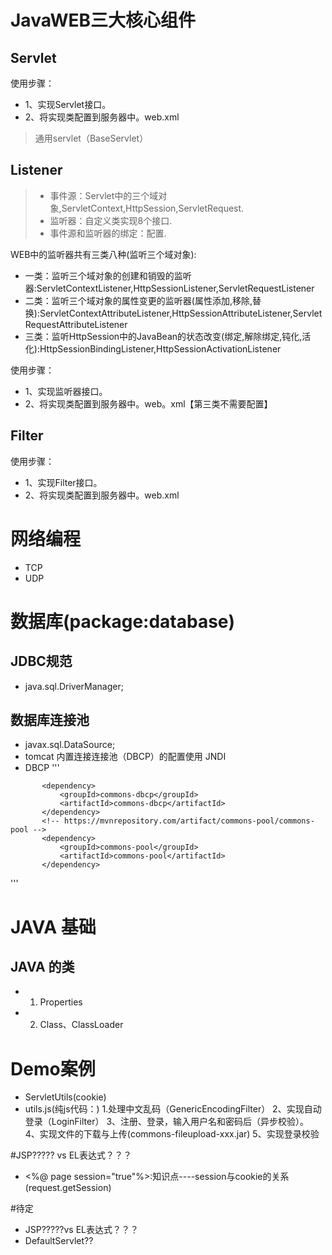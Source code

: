 # JavaWEB三大核心组件
## Servlet
使用步骤：
- 1、实现Servlet接口。
- 2、将实现类配置到服务器中。web.xml
> 通用servlet（BaseServlet）

## Listener
>- 事件源：Servlet中的三个域对象,ServletContext,HttpSession,ServletRequest.
>- 监听器：自定义类实现8个接口.
>- 事件源和监听器的绑定：配置.

WEB中的监听器共有三类八种(监听三个域对象):
- 一类：监听三个域对象的创建和销毁的监听器:ServletContextListener,HttpSessionListener,ServletRequestListener
- 二类：监听三个域对象的属性变更的监听器(属性添加,移除,替换):ServletContextAttributeListener,HttpSessionAttributeListener,ServletRequestAttributeListener
- 三类：监听HttpSession中的JavaBean的状态改变(绑定,解除绑定,钝化,活化):HttpSessionBindingListener,HttpSessionActivationListener

使用步骤：
- 1、实现监听器接口。
- 2、将实现类配置到服务器中。web。xml【第三类不需要配置】

## Filter
使用步骤：
- 1、实现Filter接口。
- 2、将实现类配置到服务器中。web.xml

#  网络编程
- TCP
- UDP

#  数据库(package:database)
## JDBC规范
- java.sql.DriverManager;

## 数据库连接池
- javax.sql.DataSource;
- tomcat 内置连接连接池（DBCP）的配置使用 JNDI
- DBCP 
'''
          
 <!-- https://mvnrepository.com/artifact/commons-dbcp/commons-dbcp -->
           <dependency>
               <groupId>commons-dbcp</groupId>
               <artifactId>commons-dbcp</artifactId>
           </dependency>
           <!-- https://mvnrepository.com/artifact/commons-pool/commons-pool -->
           <dependency>
               <groupId>commons-pool</groupId>
               <artifactId>commons-pool</artifactId>
           </dependency>
'''


# JAVA 基础
## JAVA 的类
- 1. Properties
- 2. Class、ClassLoader


# Demo案例
- ServletUtils(cookie)
- utils.js(纯js代码：)
1.处理中文乱码（GenericEncodingFilter）
2、实现自动登录（LoginFilter）
3、注册、登录，输入用户名和密码后（异步校验）。
4、实现文件的下载与上传(commons-fileupload-xxx.jar)
5、实现登录校验

#JSP????? vs EL表达式？？？
- <%@ page session="true"%>:知识点----session与cookie的关系(request.getSession)


#待定
- JSP?????vs EL表达式？？？
- DefaultServlet??
